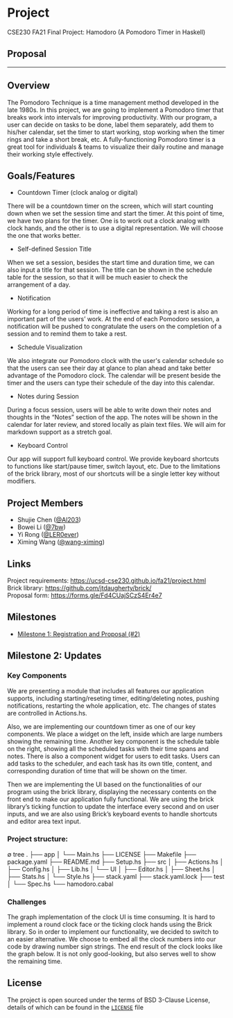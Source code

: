 # Project
CSE230 FA21 Final Project: Hamodoro (A Pomodoro Timer in Haskell)

## Proposal


---

## Overview

The Pomodoro Technique is a time management method developed in the late 1980s. In this project, we are going to implement a Pomodoro timer that breaks work into intervals for improving productivity. With our program, a user can decide on tasks to be done, label them separately, add them to his/her calendar, set the timer to start working, stop working when the timer rings and take a short break, etc. A fully-functioning Pomodoro timer is a great tool for individuals & teams to visualize their daily routine and manage their working style effectively.

## Goals/Features

+ Countdown Timer (clock analog or digital)

There will be a countdown timer on the screen, which will start counting down when we set the session time and start the timer. At this point of time, we have two plans for the timer. One is to work out a clock analog with clock hands, and the other is to use a digital representation. We will choose the one that works better.

+ Self-defined Session Title

When we set a session, besides the start time and duration time, we can also input a title for that session. The title can be shown in the schedule table for the session, so that it will be much easier to check the arrangement of a day.

+ Notification

Working for a long period of time is ineffective and taking a rest is also an important part of the users’ work. At the end of each Pomodoro session, a notification will be pushed to congratulate the users on the completion of a session and to remind them to take a rest. 
	
+ Schedule Visualization

We also integrate our Pomodoro clock with the user's calendar schedule so that the users can see their day at glance to plan ahead and take better advantage of the Pomodoro clock. The calendar will be present beside the timer and the users can type their schedule of the day into this calendar. 

+ Notes during Session

During a focus session, users will be able to write down their notes and thoughts in the “Notes” section of the app. The notes will be shown in the calendar for later review, and stored locally as plain text files. We will aim for markdown support as a stretch goal.  

+ Keyboard Control

Our app will support full keyboard control. We provide keyboard shortcuts to functions like start/pause timer, switch layout, etc.  Due to the limitations of the brick library, most of our shortcuts will be a single letter key without modifiers.


## Project Members

- Shujie Chen ([@Al203](https://github.com/Al203))
- Bowei Li ([@7bw](https://github.com/7bw))
- Yi Rong ([@LER0ever](https://github.com/LER0ever))
- Ximing Wang ([@wang-ximing](https://github.com/wang-ximing))

## Links
Project requirements: https://ucsd-cse230.github.io/fa21/project.html  
Brick library: https://github.com/jtdaugherty/brick/  
Proposal form: https://forms.gle/Fd4CUajSCzS4Er4e7  

## Milestones
- [Milestone 1: Registration and Proposal (#2)](https://github.com/CSE230-FA21-Team/Project/issues/2)

## Milestone 2: Updates

### Key Components

We are presenting a module that includes all features our application supports, including starting/reseting timer, editing/deleting notes, pushing notifications, restarting the whole application, etc. The changes of states are controlled in Actions.hs.

Also, we are implementing our countdown timer as one of our key components. We place a widget on the left, inside which are large numbers showing the remaining time. Another key component is the schedule table on the right, showing all the scheduled tasks with their time spans and notes. There is also a component widget for users to edit tasks. Users can add tasks to the scheduler, and each task has its own title, content, and corresponding duration of time that will be shown on the timer.

Then we are implementing the UI based on the functionalities of our program using the brick library, displaying the necessary contents on the front end to make our application fully functional. We are using the brick library’s ticking function to update the interface every second and on user inputs, and we are also using Brick’s keyboard events to handle shortcuts and editor area text input. 

### Project structure:

∅ tree
.
├── app
│   └── Main.hs
├── LICENSE
├── Makefile
├── package.yaml
├── README.md
├── Setup.hs
├── src
│   ├── Actions.hs
│   ├── Config.hs
│   ├── Lib.hs
│   └── UI
│       ├── Editor.hs
│       ├── Sheet.hs
│       ├── Stats.hs
│       └── Style.hs
├── stack.yaml
├── stack.yaml.lock
├── test
│   └── Spec.hs
└── hamodoro.cabal

### Challenges

The graph implementation of the clock UI is time consuming. It is hard to implement a round clock face or the ticking clock hands using the Brick library. So in order to implement our functionality, we decided to switch to an easier alternative. We choose to embed all the clock numbers into our code by drawing number sign strings. The end result of the clock looks like the graph below. It is not only good-looking, but also serves well to show the remaining time.


## License
The project is open sourced under the terms of BSD 3-Clause License, details of which can be found in the [`LICENSE`](LICENSE) file
